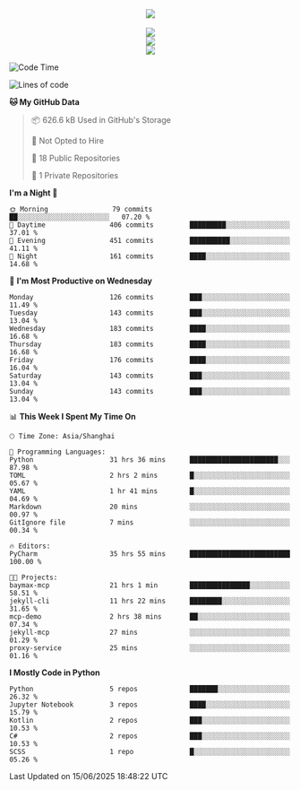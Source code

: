 <div align="center">
  <img src="https://readme-typing-svg.demolab.com?font=Zhi+Mang+Xing&size=40&pause=1000&color=000000&center=true&vCenter=true&lines=Baymax%E5%B0%8F%E6%8C%AF;Hello%20World"/><br/>
  <br/>
  <img src="https://skillicons.dev/icons?i=java,kotlin,python,c,cpp,html,css,javascript" /><br/>
  <img src="https://skillicons.dev/icons?i=spring,vue,pytorch,maven,gradle,mysql,sqlite,linux" /><br/>
  <img src="https://skillicons.dev/icons?i=idea,pycharm,webstorm,androidstudio,vscode,git,vim,md" /><br/>
</div>

<!--START_SECTION:waka-->
![Code Time](http://img.shields.io/badge/Code%20Time-1%2C022%20hrs%2051%20mins-blue)

![Lines of code](https://img.shields.io/badge/From%20Hello%20World%20I%27ve%20Written-6.1%20million%20lines%20of%20code-blue)

**🐱 My GitHub Data** 

> 📦 626.6 kB Used in GitHub's Storage 
 > 
> 🚫 Not Opted to Hire
 > 
> 📜 18 Public Repositories 
 > 
> 🔑 1 Private Repositories 
 > 
**I'm a Night 🦉** 

```text
🌞 Morning                79 commits          ██░░░░░░░░░░░░░░░░░░░░░░░   07.20 % 
🌆 Daytime                406 commits         █████████░░░░░░░░░░░░░░░░   37.01 % 
🌃 Evening                451 commits         ██████████░░░░░░░░░░░░░░░   41.11 % 
🌙 Night                  161 commits         ████░░░░░░░░░░░░░░░░░░░░░   14.68 % 
```
📅 **I'm Most Productive on Wednesday** 

```text
Monday                   126 commits         ███░░░░░░░░░░░░░░░░░░░░░░   11.49 % 
Tuesday                  143 commits         ███░░░░░░░░░░░░░░░░░░░░░░   13.04 % 
Wednesday                183 commits         ████░░░░░░░░░░░░░░░░░░░░░   16.68 % 
Thursday                 183 commits         ████░░░░░░░░░░░░░░░░░░░░░   16.68 % 
Friday                   176 commits         ████░░░░░░░░░░░░░░░░░░░░░   16.04 % 
Saturday                 143 commits         ███░░░░░░░░░░░░░░░░░░░░░░   13.04 % 
Sunday                   143 commits         ███░░░░░░░░░░░░░░░░░░░░░░   13.04 % 
```


📊 **This Week I Spent My Time On** 

```text
🕑︎ Time Zone: Asia/Shanghai

💬 Programming Languages: 
Python                   31 hrs 36 mins      ██████████████████████░░░   87.98 % 
TOML                     2 hrs 2 mins        █░░░░░░░░░░░░░░░░░░░░░░░░   05.67 % 
YAML                     1 hr 41 mins        █░░░░░░░░░░░░░░░░░░░░░░░░   04.69 % 
Markdown                 20 mins             ░░░░░░░░░░░░░░░░░░░░░░░░░   00.97 % 
GitIgnore file           7 mins              ░░░░░░░░░░░░░░░░░░░░░░░░░   00.34 % 

🔥 Editors: 
PyCharm                  35 hrs 55 mins      █████████████████████████   100.00 % 

🐱‍💻 Projects: 
baymax-mcp               21 hrs 1 min        ███████████████░░░░░░░░░░   58.51 % 
jekyll-cli               11 hrs 22 mins      ████████░░░░░░░░░░░░░░░░░   31.65 % 
mcp-demo                 2 hrs 38 mins       ██░░░░░░░░░░░░░░░░░░░░░░░   07.34 % 
jekyll-mcp               27 mins             ░░░░░░░░░░░░░░░░░░░░░░░░░   01.29 % 
proxy-service            25 mins             ░░░░░░░░░░░░░░░░░░░░░░░░░   01.16 % 
```

**I Mostly Code in Python** 

```text
Python                   5 repos             ███████░░░░░░░░░░░░░░░░░░   26.32 % 
Jupyter Notebook         3 repos             ████░░░░░░░░░░░░░░░░░░░░░   15.79 % 
Kotlin                   2 repos             ███░░░░░░░░░░░░░░░░░░░░░░   10.53 % 
C#                       2 repos             ███░░░░░░░░░░░░░░░░░░░░░░   10.53 % 
SCSS                     1 repo              █░░░░░░░░░░░░░░░░░░░░░░░░   05.26 % 
```




 Last Updated on 15/06/2025 18:48:22 UTC
<!--END_SECTION:waka-->





